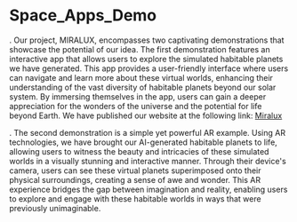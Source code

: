 # Space_Apps_Demo
. Our project, MIRALUX, encompasses two captivating demonstrations that showcase the potential of our idea. The first demonstration features an interactive app that allows users to explore the simulated habitable planets we have generated. This app provides a user-friendly interface where users can navigate and learn more about these virtual worlds, enhancing their understanding of the vast diversity of habitable planets beyond our solar system. By immersing themselves in the app, users can gain a deeper appreciation for the wonders of the universe and the potential for life beyond Earth.
We have published our website at the following link: [Miralux](https://shorturl.at/exGP3)

. The second demonstration is a simple yet powerful AR example. Using AR technologies, we have brought our AI-generated habitable planets to life, allowing users to witness the beauty and intricacies of these simulated worlds in a visually stunning and interactive manner. Through their device's camera, users can see these virtual planets superimposed onto their physical surroundings, creating a sense of awe and wonder. This AR experience bridges the gap between imagination and reality, enabling users to explore and engage with these habitable worlds in ways that were previously unimaginable.
